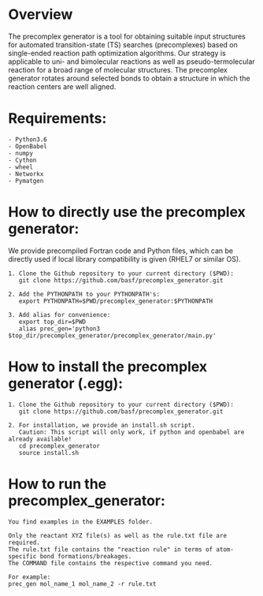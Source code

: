 # Overview

The precomplex generator is a tool for obtaining suitable input structures for automated transition-state (TS) searches (precomplexes) based on single-ended reaction path optimization algorithms. Our strategy is applicable to uni- and bimolecular reactions as well as pseudo-termolecular reaction for a broad range of molecular structures. The precomplex generator rotates around selected bonds to obtain a structure in which the reaction centers are well aligned.


# Requirements:

```
- Python3.6 
- OpenBabel
- numpy 
- Cython
- wheel
- Networkx
- Pymatgen
```
# How to directly use the precomplex generator:
We provide precompiled Fortran code and Python files, which can be directly used if local library compatibility is given (RHEL7 or similar OS).

```
1. Clone the Github repository to your current directory ($PWD):
   git clone https://github.com/basf/precomplex_generator.git

2. Add the PYTHONPATH to your PYTHONPATH's:
   export PYTHONPATH=$PWD/precomplex_generator:$PYTHONPATH 

3. Add alias for convenience:
   export top_dir=$PWD 
   alias prec_gen='python3 $top_dir/precomplex_generator/precomplex_generator/main.py'

```
# How to install the precomplex generator (.egg):
```
1. Clone the Github repository to your current directory ($PWD):
   git clone https://github.com/basf/precomplex_generator.git
   
2. For installation, we provide an install.sh script. 
   Caution: This script will only work, if python and openbabel are already available!
   cd precomplex_generator
   source install.sh
```

# How to run the precomplex_generator:
```
You find examples in the EXAMPLES folder.

Only the reactant XYZ file(s) as well as the rule.txt file are required.
The rule.txt file contains the "reaction rule" in terms of atom-specific bond formations/breakages.
The COMMAND file contains the respective command you need.

For example:
prec_gen mol_name_1 mol_name_2 -r rule.txt
```

